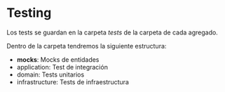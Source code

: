 # Testing

Los tests se guardan en la carpeta _tests_ de la carpeta de cada agregado.

Dentro de la carpeta tendremos la siguiente estructura:
+ __mocks__: Mocks de entidades
+ application: Test de integración
+ domain: Tests unitarios
+ infrastructure: Tests de infraestructura
